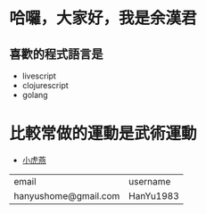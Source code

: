 哈囉，大家好，我是余漢君
====================

喜歡的程式語言是
-------------

+ livescript
+ clojurescript
+ golang


比較常做的運動是武術運動
====================

+ [小虎燕][小虎燕]


<table>
	<tr>
		<td>email</td>
		<td>username</td>
	<tr>
	<tr>
		<td>hanyushome@gmail.com</td>
		<td>HanYu1983</td>
	</tr>
</table>


[小虎燕]:(https://www.youtube.com/watch?v=C77Kdkb2-5c)


